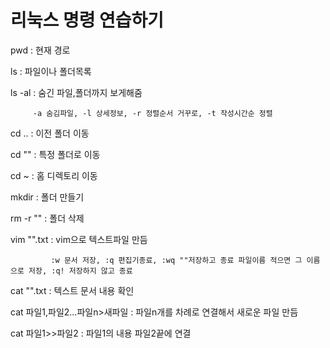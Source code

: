 # 리눅스 명령 연습하기

pwd : 현재 경로

ls : 파일이나 폴더목록

ls -al : 숨긴 파일,폴더까지 보게해줌

         -a 숨김파일, -l 상세정보, -r 정렬순서 거꾸로, -t 작성시간순 정렬
         
cd .. : 이전 폴더 이동

cd "" : 특정 폴더로 이동

cd ~ : 홈 디렉토리 이동

mkdir : 폴더 만들기

rm -r "" : 폴더 삭제

vim "".txt : vim으로 텍스트파일 만듬

             :w 문서 저장, :q 편집기종료, :wq ""저장하고 종료 파일이름 적으면 그 이름으로 저장, :q! 저장하지 않고 종료
             
cat "".txt : 텍스트 문서 내용 확인

cat 파일1,파일2...파일n>새파일 : 파일n개를 차례로 연결해서 새로운 파일 만듬

cat 파일1>>파일2 : 파일1의 내용 파일2끝에 연결
